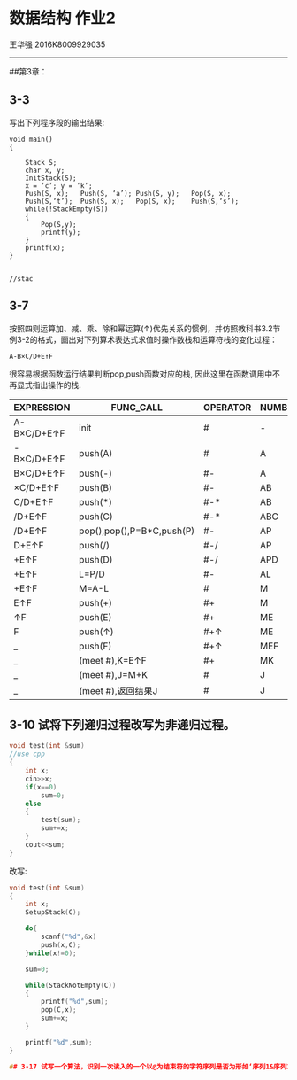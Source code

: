 # 数据结构 作业2

王华强 2016K8009929035

***

<!-- 3.3, 3.7, 3.10； 3.17, 3.18, 3.20, 3.21, 3.24, 3.25, 3.28, 3.31 -->

##第3章：	

## 3-3

写出下列程序段的输出结果: 

    void main()
    {

        Stack S;
        char x, y;
        InitStack(S);
        x = ’c’; y = ’k’;
        Push(S, x);   Push(S, ‘a’); Push(S, y);   Pop(S, x);
        Push(S,‘t’);  Push(S, x);   Pop(S, x);    Push(S,‘s’);
        while(!StackEmpty(S))
        {
            Pop(S,y);
            printf(y);
        }
        printf(x); 
    }


    //stac

## 3-7

按照四则运算加、减、乘、除和幂运算(↑)优先关系的惯例，并仿照教科书3.2节例3-2的格式，画出对下列算术表达式求值时操作数栈和运算符栈的变化过程：

    A-B×C/D+E↑F

很容易根据函数运行结果判断pop,push函数对应的栈, 因此这里在函数调用中不再显式指出操作的栈.

EXPRESSION|FUNC_CALL|OPERATOR|NUMBER
-|-|-|-
A-B×C/D+E↑F|init|#|-
-B×C/D+E↑F|push(A)|#|A
B×C/D+E↑F|push(-)|#-|A
×C/D+E↑F|push(B)|#-|AB
C/D+E↑F|push(*)|#-*|AB
/D+E↑F|push(C)|#-*|ABC
/D+E↑F|pop(),pop(),P=B*C,push(P)|#-|AP
D+E↑F|push(/)|#-/|AP
+E↑F|push(D)|#-/|APD
+E↑F|L=P/D|#-|AL
+E↑F|M=A-L|#|M
E↑F|push(+)|#+|M
↑F|push(E)|#+|ME
F|push(↑)|#+↑|ME
_|push(F)|#+↑|MEF
_|(meet #),K=E↑F|#+|MK
_|(meet #),J=M+K|#|J
_|(meet #),返回结果J|#|J

## 3-10 试将下列递归过程改写为非递归过程。
```cpp
void test(int &sum)
//use cpp
{
    int x;
    cin>>x;
    if(x==0)
        sum=0;
    else
    {
        test(sum);
        sum+=x;
    }
    cout<<sum;
}
```
改写:
```cpp
void test(int &sum)
{
    int x;
    SetupStack(C);

    do{
        scanf("%d",&x)
        push(x,C);
    }while(x!=0);

    sum=0;

    while(StackNotEmpty(C))
    {
        printf("%d",sum);        
        pop(C,x);
        sum+=x;
    }

    printf("%d",sum);
}

## 3-17 试写一个算法，识别一次读入的一个以@为结束符的字符序列是否为形如‘序列1&序列2’模式的字符序列。其中序列1和序列2中都不含字符‘&’，且序列2是序列1的逆序列。例如，‘a+b&b+a’是属该模式的字符序列，而‘1+3&3-1’则不是。